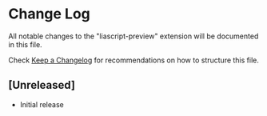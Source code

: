 # Change Log

All notable changes to the "liascript-preview" extension will be documented in this file.

Check [Keep a Changelog](http://keepachangelog.com/) for recommendations on how to structure this file.

## [Unreleased]

- Initial release
